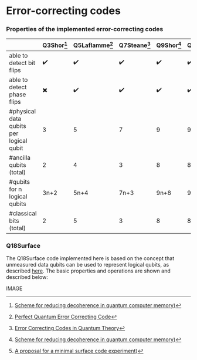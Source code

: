 # Error-correcting codes

### Properties of the implemented error-correcting codes
|  | Q3Shor[^1] | Q5Laflamme[^2] | Q7Steane[^3] | Q9Shor[^1] | Q9Surface[^4] | Q18Surface |
| --- | --- | --- | --- | --- | --- | --- |
| able to detect bit flips | :heavy_check_mark: | :heavy_check_mark: | :heavy_check_mark: | :heavy_check_mark: | :heavy_check_mark: | :heavy_check_mark: |
| able to detect phase flips | :heavy_multiplication_x: | :heavy_check_mark: | :heavy_check_mark: | :heavy_check_mark: | :heavy_check_mark: | :heavy_check_mark: |
| #physical data qubits per logical qubit | 3 | 5 | 7 | 9 | 9 | 18 |
| #ancilla qubits (total) | 2 | 4 | 3 | 8 | 8 | 18 per qubit |
| #qubits for n logical qubits | 3n+2 | 5n+4 | 7n+3 | 9n+8 | 9n+8 | 36n |
| #classical bits (total) | 2 | 5 | 3 | 8 | 8 | 16 |

[^1]: [Scheme for reducing decoherence in quantum computer memory](https://link.aps.org/doi/10.1103/PhysRevA.52.R2493))
[^2]: [Perfect Quantum Error Correcting Code](https://link.aps.org/doi/10.1103/PhysRevLett.77.198)
[^3]: [Error Correcting Codes in Quantum Theory](https://journals.aps.org/prl/pdf/10.1103/PhysRevLett.77.793)
[^4]: [A proposal for a minimal surface code experiment](https://link.aps.org/doi/10.1103/PhysRevA.96.032338))

### Q18Surface
The Q18Surface code implemented here is based on the concept that unmeasured data qubits can be used to represent logical qubits, as described [here](https://journals.aps.org/pra/abstract/10.1103/PhysRevA.80.052312). The basic properties and operations are shown and described below: 

IMAGE
